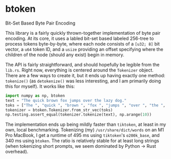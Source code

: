 # btoken
Bit-Set Based Byte Pair Encoding

This library is a fairly quickly thrown-together implementation of byte pair encoding. At its core, it uses a labled bit-set based labeled 256-tree to process tokens byte-by-byte, where each node consists of a `[u32; 8]` bit vector, a `u64` token ID, and a `usize` providing an offset specifying where the children of the node (should any exist) begin in memory. 

The API is fairly straightforward, and should hopefully be legible from the `lib.rs`. Right now, everything is centered around the `Tokenizer` object. There are a few ways to create it, but it ends up having exactly one method: `tokenize()` (as `detokenize()` was less interesting, and I am primarily doing this for myself). It works like this:

```py
import numpy as np, btoken
text = "The quick brown fox jumps over the lazy dog."
toks = ["The ", "quick ", "brown ", "fox ", "jumps ", "over ", "the ", "lazy ", "dog", "."]
tokenizer = btoken.Tokenizer.from_str_vec(toks)
np.testing.assert_equal(tokenizer.tokenize(text), np.arange(10))
```

The implementation ends up being mildly faster than `tiktoken`, at least in my own, local benchmarking. Tokenizing (my) `/usr/share/dict/words` on an M1 Pro MacBook, I get a runtime of 495 ms using `tiktoken`'s `o200k_base`, and 340 ms using `btoken`. The ratio is relatively stable for at least long strings (when tokenizing short prompts, we seem dominated by Python -> Rust overhead). 
